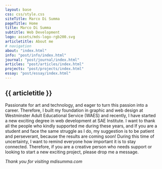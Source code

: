 ```yaml
---
layout: base
css: css/style.css
siteTitle: Marco Di Summa
pageTitle: Home
title: Marco Di Summa
subtitle: Web Development
logo: assets/mds-logo-rgb200.svg
articletitle: About me
# navigation
about: "index.html"
info: "post/info/index.html"
journal: "post/journal/index.html"
articles: "post/articles/index.html"
projects: "post/projects/index.html"
essay: "post/essay/index.html"
---
```


<main> 
<article>

# {{ articletitle }}
Passionate for art and technology, and eager to turn this passion into a career. Therefore, I built my foundation in graphic and web design at Westminster Adult Educational Service (WAES) and recently, I have started a new exciting degree in web development at SAE Institute.
I want to thank all the people who kindly supported me during these years, and If you are a student and face the same struggle as I do, my suggestion is to be patient and perseverant, because the results are coming soon!
During this time of uncertainty, I want to remind everyone how important it is to stay connected. Therefore, if you are a creative person who needs support or looking to start a new exciting project, please drop me a message.

</article> 

*Thank you for visiting mdisumma.com*

</main>

